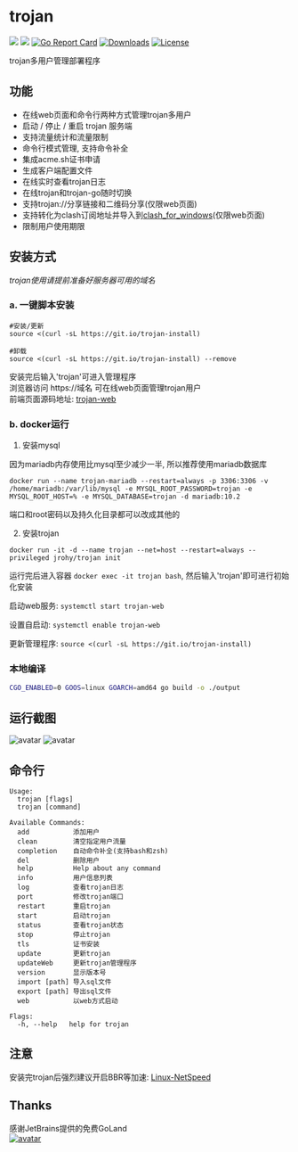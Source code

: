 # trojan
![](https://img.shields.io/github/v/release/Jrohy/trojan.svg) 
![](https://img.shields.io/docker/pulls/jrohy/trojan.svg)
[![Go Report Card](https://goreportcard.com/badge/github.com/Jrohy/trojan)](https://goreportcard.com/report/github.com/Jrohy/trojan)
[![Downloads](https://img.shields.io/github/downloads/Jrohy/trojan/total.svg)](https://img.shields.io/github/downloads/Jrohy/trojan/total.svg)
[![License](https://img.shields.io/badge/license-GPL%20V3-blue.svg?longCache=true)](https://www.gnu.org/licenses/gpl-3.0.en.html)


trojan多用户管理部署程序

## 功能
- 在线web页面和命令行两种方式管理trojan多用户
- 启动 / 停止 / 重启 trojan 服务端
- 支持流量统计和流量限制
- 命令行模式管理, 支持命令补全
- 集成acme.sh证书申请
- 生成客户端配置文件
- 在线实时查看trojan日志
- 在线trojan和trojan-go随时切换
- 支持trojan://分享链接和二维码分享(仅限web页面)
- 支持转化为clash订阅地址并导入到[clash_for_windows](https://github.com/Fndroid/clash_for_windows_pkg/releases)(仅限web页面)
- 限制用户使用期限

## 安装方式
*trojan使用请提前准备好服务器可用的域名*  

###  a. 一键脚本安装
```
#安装/更新
source <(curl -sL https://git.io/trojan-install)

#卸载
source <(curl -sL https://git.io/trojan-install) --remove

```
安装完后输入'trojan'可进入管理程序   
浏览器访问 https://域名 可在线web页面管理trojan用户  
前端页面源码地址: [trojan-web](https://github.com/Jrohy/trojan-web)

### b. docker运行
1. 安装mysql  

因为mariadb内存使用比mysql至少减少一半, 所以推荐使用mariadb数据库
```
docker run --name trojan-mariadb --restart=always -p 3306:3306 -v /home/mariadb:/var/lib/mysql -e MYSQL_ROOT_PASSWORD=trojan -e MYSQL_ROOT_HOST=% -e MYSQL_DATABASE=trojan -d mariadb:10.2
```
端口和root密码以及持久化目录都可以改成其他的

2. 安装trojan
```
docker run -it -d --name trojan --net=host --restart=always --privileged jrohy/trojan init
```
运行完后进入容器 `docker exec -it trojan bash`, 然后输入'trojan'即可进行初始化安装   

启动web服务: `systemctl start trojan-web`   

设置自启动: `systemctl enable trojan-web`

更新管理程序: `source <(curl -sL https://git.io/trojan-install)`

### 本地编译
```bash
CGO_ENABLED=0 GOOS=linux GOARCH=amd64 go build -o ./output
```

## 运行截图
![avatar](asset/1.png)
![avatar](asset/2.png)

## 命令行
```
Usage:
  trojan [flags]
  trojan [command]

Available Commands:
  add           添加用户
  clean         清空指定用户流量
  completion    自动命令补全(支持bash和zsh)
  del           删除用户
  help          Help about any command
  info          用户信息列表
  log           查看trojan日志
  port          修改trojan端口
  restart       重启trojan
  start         启动trojan
  status        查看trojan状态
  stop          停止trojan
  tls           证书安装
  update        更新trojan
  updateWeb     更新trojan管理程序
  version       显示版本号
  import [path] 导入sql文件
  export [path] 导出sql文件
  web           以web方式启动

Flags:
  -h, --help   help for trojan
```

## 注意
安装完trojan后强烈建议开启BBR等加速: [Linux-NetSpeed](https://github.com/chiakge/Linux-NetSpeed)  

## Thanks
感谢JetBrains提供的免费GoLand  
[![avatar](asset/jetbrains.svg)](https://jb.gg/OpenSource)
